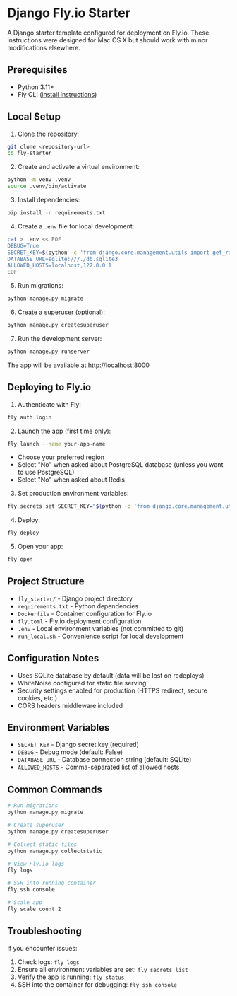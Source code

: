 # Django Fly.io Starter

A Django starter template configured for deployment on Fly.io. These instructions were designed for Mac OS X but should work with minor modifications elsewhere.

## Prerequisites

- Python 3.11+
- Fly CLI ([install instructions](https://fly.io/docs/hands-on/install-flyctl/))

## Local Setup

1. Clone the repository:
```bash
git clone <repository-url>
cd fly-starter
```

2. Create and activate a virtual environment:
```bash
python -m venv .venv
source .venv/bin/activate 
```

3. Install dependencies:
```bash
pip install -r requirements.txt
```

4. Create a `.env` file for local development:
```bash
cat > .env << EOF
DEBUG=True
SECRET_KEY=$(python -c 'from django.core.management.utils import get_random_secret_key; print(get_random_secret_key())')
DATABASE_URL=sqlite:///./db.sqlite3
ALLOWED_HOSTS=localhost,127.0.0.1
EOF
```

5. Run migrations:
```bash
python manage.py migrate
```

6. Create a superuser (optional):
```bash
python manage.py createsuperuser
```

7. Run the development server:
```bash
python manage.py runserver
```

The app will be available at http://localhost:8000

## Deploying to Fly.io

1. Authenticate with Fly:
```bash
fly auth login
```

2. Launch the app (first time only):
```bash
fly launch --name your-app-name
```
- Choose your preferred region
- Select "No" when asked about PostgreSQL database (unless you want to use PostgreSQL)
- Select "No" when asked about Redis

3. Set production environment variables:
```bash
fly secrets set SECRET_KEY="$(python -c 'from django.core.management.utils import get_random_secret_key; print(get_random_secret_key())')"
```

4. Deploy:
```bash
fly deploy
```

5. Open your app:
```bash
fly open
```

## Project Structure

- `fly_starter/` - Django project directory
- `requirements.txt` - Python dependencies
- `Dockerfile` - Container configuration for Fly.io
- `fly.toml` - Fly.io deployment configuration
- `.env` - Local environment variables (not committed to git)
- `run_local.sh` - Convenience script for local development

## Configuration Notes

- Uses SQLite database by default (data will be lost on redeploys)
- WhiteNoise configured for static file serving
- Security settings enabled for production (HTTPS redirect, secure cookies, etc.)
- CORS headers middleware included

## Environment Variables

- `SECRET_KEY` - Django secret key (required)
- `DEBUG` - Debug mode (default: False)
- `DATABASE_URL` - Database connection string (default: SQLite)
- `ALLOWED_HOSTS` - Comma-separated list of allowed hosts

## Common Commands

```bash
# Run migrations
python manage.py migrate

# Create superuser
python manage.py createsuperuser

# Collect static files
python manage.py collectstatic

# View Fly.io logs
fly logs

# SSH into running container
fly ssh console

# Scale app
fly scale count 2
```

## Troubleshooting

If you encounter issues:

1. Check logs: `fly logs`
2. Ensure all environment variables are set: `fly secrets list`
3. Verify the app is running: `fly status`
4. SSH into the container for debugging: `fly ssh console`